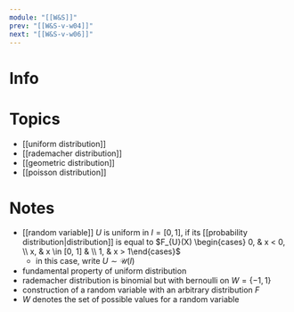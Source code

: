 ```yaml
---
module: "[[W&S]]"
prev: "[[W&S-v-w04]]"
next: "[[W&S-v-w06]]"
---
```



# Info


# Topics
- [[uniform distribution]]
- [[rademacher distribution]]
- [[geometric distribution]]
- [[poisson distribution]]


# Notes
- [[random variable]] $U$ is uniform in $I = [0, 1]$, if its [[probability distribution|distribution]] is equal to $F_{U}(X) \begin{cases} 0, & x < 0, \\ x, & x \in [0, 1] & \\ 1, & x > 1\end{cases}$
    - in this case, write $U \sim \mathcal{U}(I)$
- fundamental property of uniform distribution
- rademacher distribution is binomial but with bernoulli on $W = \{ -1, 1 \}$
- construction of a random variable with an arbitrary distribution $F$
- $W$ denotes the set of possible values for a random variable
